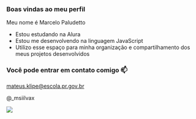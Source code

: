 ### Boas vindas ao meu perfil 

Meu nome é Marcelo Paludetto

- Estou estudando na Alura
- Estou me desenvolvendo na linguagem JavaScript
- Utilizo esse espaço para minha organização e compartilhamento dos meus projetos desenvolvidos

### Você pode entrar em contato comigo 📫

mateus.klipe@escola.pr.gov.br

@_msiilvax

![](https://media.tenor.com/IJ1n8eXs-zIAAAAC/ice-age-sid.gif)
